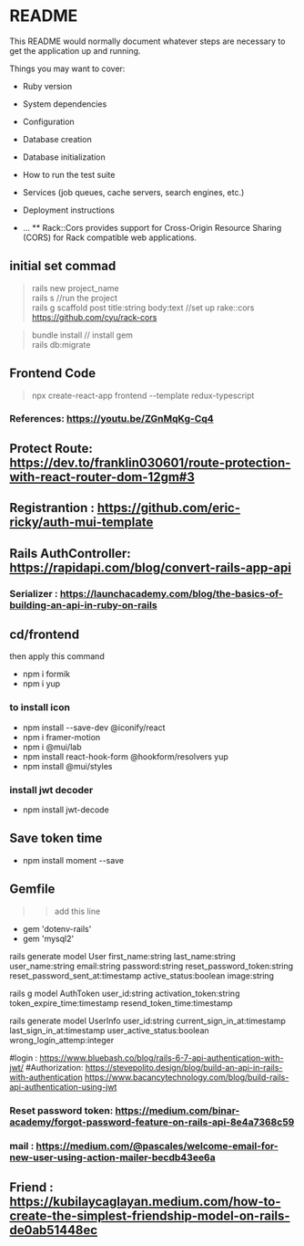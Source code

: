 # README

This README would normally document whatever steps are necessary to get the
application up and running.

Things you may want to cover:

* Ruby version

* System dependencies

* Configuration

* Database creation

* Database initialization

* How to run the test suite

* Services (job queues, cache servers, search engines, etc.)

* Deployment instructions

* ...
** Rack::Cors provides support for Cross-Origin Resource Sharing (CORS) for Rack compatible web applications.

## initial set commad
> rails new project_name <br/>
> rails s //run the project  <br/>
> rails g scaffold post title:string body:text
//set up rake::cors https://github.com/cyu/rack-cors

> bundle install // install gem  <br/>
> rails db:migrate


## Frontend Code 
> npx create-react-app frontend --template redux-typescript

### References: https://youtu.be/ZGnMqKg-Cq4
## Protect Route: https://dev.to/franklin030601/route-protection-with-react-router-dom-12gm#3
## Registrantion : https://github.com/eric-ricky/auth-mui-template
## Rails AuthController: https://rapidapi.com/blog/convert-rails-app-api
### Serializer : https://launchacademy.com/blog/the-basics-of-building-an-api-in-ruby-on-rails

## cd/frontend 
then apply this command
* npm i formik
* npm i yup
### to install icon
* npm install --save-dev @iconify/react
* npm i framer-motion
* npm i @mui/lab
* npm install react-hook-form @hookform/resolvers yup
* npm install @mui/styles
### install jwt decoder
* npm install jwt-decode
 ## Save token time
 * npm install moment --save

## Gemfile
>> add this line 
* gem 'dotenv-rails'
* gem 'mysql2'

rails generate model User first_name:string last_name:string user_name:string email:string password:string reset_password_token:string reset_password_sent_at:timestamp  active_status:boolean image:string

rails g model AuthToken user_id:string activation_token:string token_expire_time:timestamp resend_token_time:timestamp 

rails generate model UserInfo user_id:string current_sign_in_at:timestamp last_sign_in_at:timestamp user_active_status:boolean wrong_login_attemp:integer 

#login : https://www.bluebash.co/blog/rails-6-7-api-authentication-with-jwt/
#Authorization: https://stevepolito.design/blog/build-an-api-in-rails-with-authentication
https://www.bacancytechnology.com/blog/build-rails-api-authentication-using-jwt

### Reset password token: https://medium.com/binar-academy/forgot-password-feature-on-rails-api-8e4a7368c59
### mail : https://medium.com/@pascales/welcome-email-for-new-user-using-action-mailer-becdb43ee6a

## Friend : https://kubilaycaglayan.medium.com/how-to-create-the-simplest-friendship-model-on-rails-de0ab51448ec


